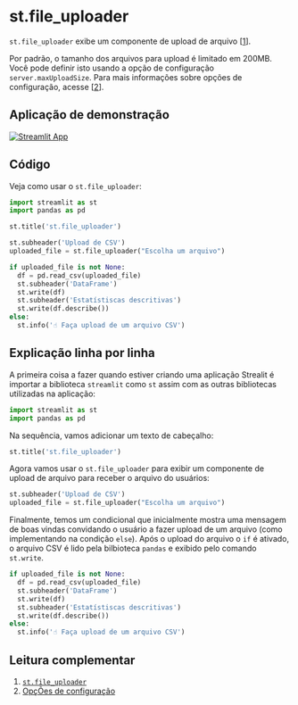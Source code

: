 # st.file_uploader

`st.file_uploader` exibe um componente de upload de arquivo [[1](https://docs.streamlit.io/library/api-reference/widgets/st.file_uploader)].

Por padrão, o tamanho dos arquivos para upload é limitado em 200MB. Você pode definir isto usando a opção de configuração `server.maxUploadSize`. Para mais informações sobre opções de configuração, acesse [[2](https://docs.streamlit.io/library/advanced-features/configuration#set-configuration-options)].

## Aplicação de demonstração

[![Streamlit App](https://static.streamlit.io/badges/streamlit_badge_black_white.svg)](https://share.streamlit.io/dataprofessor/st.file_uploader/)

## Código
Veja como usar o `st.file_uploader`:
```python
import streamlit as st
import pandas as pd

st.title('st.file_uploader')

st.subheader('Upload de CSV')
uploaded_file = st.file_uploader("Escolha um arquivo")

if uploaded_file is not None:
  df = pd.read_csv(uploaded_file)
  st.subheader('DataFrame')
  st.write(df)
  st.subheader('Estatístiscas descritivas')
  st.write(df.describe())
else:
  st.info('☝️ Faça upload de um arquivo CSV')
```

## Explicação linha por linha
A primeira coisa a fazer quando estiver criando uma aplicação Strealit é importar a biblioteca `streamlit` como `st` assim com as outras bibliotecas utilizadas na aplicação:
```python
import streamlit as st
import pandas as pd
```

Na sequência, vamos adicionar um texto de cabeçalho:
```python
st.title('st.file_uploader')
```

Agora vamos usar o `st.file_uploader` para exibir um componente de upload de arquivo para receber o arquivo do usuários:
```python
st.subheader('Upload de CSV')
uploaded_file = st.file_uploader("Escolha um arquivo")
```

Finalmente, temos um condicional que inicialmente mostra uma mensagem de boas vindas convidando o usuário a fazer upload de um arquivo (como implementando na condição `else`). Após o upload do arquivo o `if` é ativado, o arquivo CSV é lido pela bilbioteca `pandas` e exibido pelo comando `st.write`.

```python
if uploaded_file is not None:
  df = pd.read_csv(uploaded_file)
  st.subheader('DataFrame')
  st.write(df)
  st.subheader('Estatístiscas descritivas')
  st.write(df.describe())
else:
  st.info('☝️ Faça upload de um arquivo CSV')
```

## Leitura complementar
1. [`st.file_uploader`](https://docs.streamlit.io/library/api-reference/widgets/st.file_uploader)
2. [OpçÕes de configuração](https://docs.streamlit.io/library/advanced-features/configuration#set-configuration-options)
